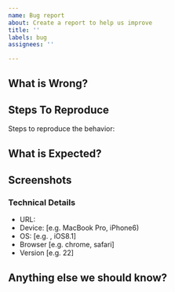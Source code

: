```yaml
---
name: Bug report
about: Create a report to help us improve
title: ''
labels: bug
assignees: ''

---
```


## What is Wrong?
<!-- A clear and concise description of what the bug is. -->

## Steps To Reproduce
Steps to reproduce the behavior:
<!--
1. Go to '...'
2. Click on '....'
3. Scroll down to '....'
4. See error 
--> 

## What is Expected?
<!-- A clear and concise description of what you expected to happen. -->

## Screenshots
<!-- If applicable, add screenshots to help explain your problem. -->

### Technical Details
 - URL:
 - Device: [e.g. MacBook Pro, iPhone6) 
 - OS: [e.g. , iOS8.1]
 - Browser [e.g. chrome, safari]
 - Version [e.g. 22]

## Anything else we should know?
<!-- Add any other context about the problem here. -->
